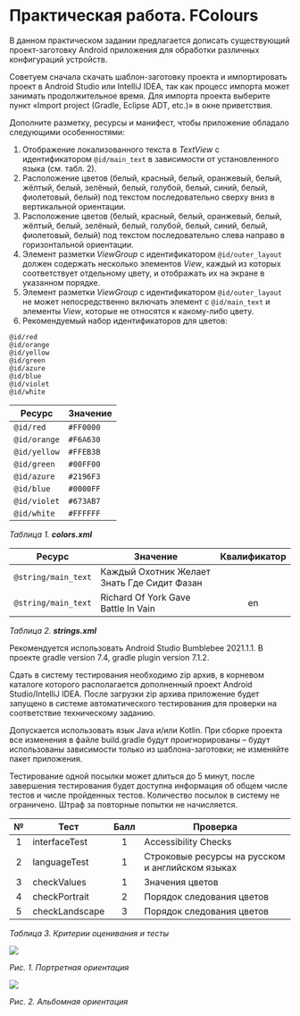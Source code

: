 
# Практическая работа. FColours

В данном практическом задании предлагается дописать существующий проект-заготовку Android приложения для обработки различных конфигураций устройств.

Советуем сначала скачать шаблон-заготовку проекта и импортировать проект в Android Studio или IntelliJ IDEA, так как процесс импорта может занимать продолжительное время. Для импорта проекта выберите пункт «Import project (Gradle, Eclipse ADT, etc.)» в окне приветствия.

Дополните разметку, ресурсы и манифест, чтобы приложение обладало следующими особенностями:

1. Отображение локализованного текста в *TextView* c идентификатором `@id/main_text` в зависимости от установленного языка (см. табл. 2).
2. Расположение цветов (белый, красный, белый, оранжевый, белый, жёлтый, белый, зелёный, белый, голубой, белый, синий, белый, фиолетовый, белый) под текстом последовательно сверху вниз в вертикальной ориентации.
3. Расположение цветов (белый, красный, белый, оранжевый, белый, жёлтый, белый, зелёный, белый, голубой, белый, синий, белый, фиолетовый, белый) под текстом последовательно слева направо в горизонтальной ориентации.
4. Элемент разметки *ViewGroup* с идентификатором `@id/outer_layout` должен содержать несколько элементов *View*, каждый из которых соответствует отдельному цвету, и отображать их на экране в указанном порядке.
5. Элемент разметки *ViewGroup* с идентификатором `@id/outer_layout` не может непосредственно включать элемент c `@id/main_text` и элементы *View*, которые не относятся к какому-либо цвету.
6. Рекомендуемый набор идентификаторов для цветов:
```
@id/red
@id/orange
@id/yellow
@id/green
@id/azure
@id/blue
@id/violet
@id/white
```

| Ресурс       | Значение  |
| ------------ | --------- |
| `@id/red`    | `#FF0000` |
| `@id/orange` | `#F6A630` |
| `@id/yellow` | `#FFEB3B` |
| `@id/green`  | `#00FF00` |
| `@id/azure`  | `#2196F3` |
| `@id/blue`   | `#0000FF` |
| `@id/violet` | `#673AB7` |
| `@id/white`  | `#FFFFFF` |

*Таблица 1. __colors.xml__*

| Ресурс              | Значение                                    | Квалификатор |
| ------------------- | ------------------------------------------- | :----------: |
| `@string/main_text` | Каждый Охотник Желает Знать Где Сидит Фазан |              |
| `@string/main_text` | Richard Of York Gave Battle In Vain         | en           |

*Таблица 2. __strings.xml__*

Рекомендуется использовать Android Studio Bumblebee 2021.1.1. В проекте gradle version 7.4, gradle plugin version 7.1.2.

Сдать в систему тестирования необходимо zip архив, в корневом каталоге которого располагается дополненный проект Android Studio/IntelliJ IDEA. После загрузки zip архива приложение будет запущено в системе автоматического тестирования для проверки на соответствие техническому заданию.

Допускается использовать язык Java и/или Kotlin. При сборке проекта вcе изменения в файле build.gradle будут проигнорированы – будут использованы зависимости только из шаблона-заготовки; не изменяйте пакет приложения.

Тестирование одной посылки может длиться до 5 минут, после завершения тестирования будет доступна информация об общем числе тестов и числе пройденных тестов. Количество посылок в систему не ограничено. Штраф за повторные попытки не начисляется.

| № | Тест | Балл | Проверка |
| :-: | - | :-: | - |
| 1 | interfaceTest | 1 | Accessibility Checks |
| 2 | languageTest | 1 | Строковые ресурсы на русском и английском языках |
| 3 | checkValues | 1 | Значения цветов |
| 4 | checkPortrait | 2 | Порядок следования цветов |
| 5 | checkLandscape | 3 | Порядок следования цветов |

*Таблица 3. Критерии оценивания и тесты*

![](/doc/screenshot-portrait.png)

*Рис. 1. Портретная ориентация*

![](/doc/screenshot-landscape.png)

*Рис. 2. Альбомная ориентация*
